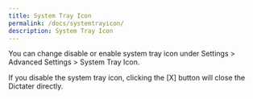 ```yaml
---
title: System Tray Icon
permalink: /docs/systemtrayicon/
description: System Tray Icon
---
```


You can change disable or enable system tray icon under Settings > Advanced Settings > System Tray Icon. 

If you disable the system tray icon, clicking the [X] button will close the Dictater directly.